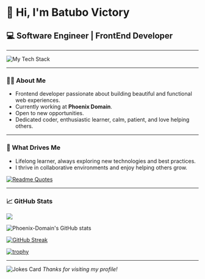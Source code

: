 # 👋 Hi, I'm Batubo Victory 

## 💻 Software Engineer | FrontEnd Developer

---

![My Tech Stack](https://github-readme-tech-stack.vercel.app/api/cards?lineCount=2&width=900&line1=html5%2CHTML5%2CE34F26%3Bcss3%2CCSS3%2C1572B6%3Bjavascript%2CJavaScript%2CF7DF1E%3Btypescript%2CTypeScript%2C3178C6%3Breact%2CReact%2C61DAFB%3Bvite%2CVite%2C646CFF%3Bbootstrap%2CBootstrap%2C7952B3%3Btailwindcss%2CTailwindCSS%2C06B6D4%3B&line2=nodejs%2CNode.js%2C339933%3Bnpm%2CNPM%2CCB3837%3Bgit%2CGit%2CF05032%3Bgithub%2CGitHub%2C181717%3Bfigma%2CFigma%2CF24E1E)

---

### 🧑‍💻 About Me

- Frontend developer passionate about building beautiful and functional web experiences.
- Currently working at **Phoenix Domain**.
- Open to new opportunities.
- Dedicated coder, enthusiastic learner, calm, patient, and love helping others.

---

### 🚀 What Drives Me

- Lifelong learner, always exploring new technologies and best practices.
- I thrive in collaborative environments and enjoy helping others grow.


[![Readme Quotes](https://quotes-github-readme.vercel.app/api?type=horizontal&theme=radical)](https://github.com/Phoenix-Domain/github-readme-quotes)

---


### 📈 GitHub Stats

![](https://komarev.com/ghpvc/?username=Phoenix-Domain)

![Phoenix-Domain's GitHub stats](https://github-readme-stats.vercel.app/api?username=Phoenix-Domain&show=reviews&show_icons=true&theme=radical&hide_border=true)

[![GitHub Streak](https://streak-stats.demolab.com?user=Phoenix-Domain&theme=radical&hide_border=true)](https://git.io/streak-stats)

[![trophy](https://github-profile-trophy.vercel.app/?username=Phoenix-Domain&theme=radical&hide_border=true)](https://github.com/Phoenix-Domain/github-profile-trophy)


---
![Jokes Card](https://readme-jokes.vercel.app/api/?hide_border=true&theme=radical)
_Thanks for visiting my profile!_
